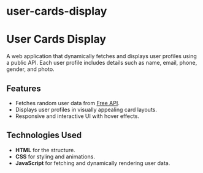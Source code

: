 # user-cards-display
# User Cards Display

A web application that dynamically fetches and displays user profiles using a public API. Each user profile includes details such as name, email, phone, gender, and photo.

## Features

- Fetches random user data from [Free API](https://api.freeapi.app/api/v1/public/randomusers).
- Displays user profiles in visually appealing card layouts.
- Responsive and interactive UI with hover effects.

## Technologies Used

- **HTML** for the structure.
- **CSS** for styling and animations.
- **JavaScript** for fetching and dynamically rendering user data.
